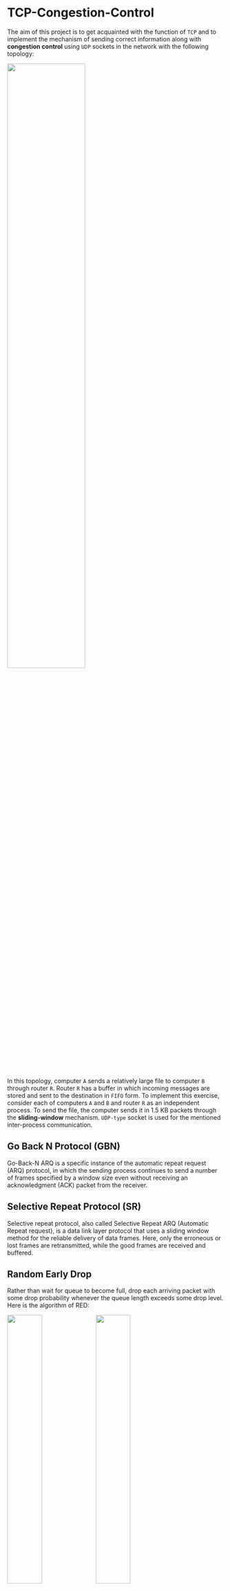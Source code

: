 # TCP-Congestion-Control
The aim of this project is to get acquainted with the function of `TCP` and to implement the mechanism of sending correct information along with **congestion control** using `UDP` sockets in the network with the following topology:

<a href='https://www.linkpicture.com/view.php?img=LPic64c19653693f0523396033'><img src='https://www.linkpicture.com/q/Screenshot-4748.png' type='image' width=60%></a>


In this topology, computer `A` sends a relatively large file to computer `B` through router `R`. Router `R` has a buffer in which incoming messages are stored and sent to the destination in `FIFO` form. To implement this exercise, consider each of computers `A` and `B` and router `R` as an independent process. To send the file, the computer sends it in 1.5 KB packets through the **sliding-window** mechanism. `UDP-type` socket is used for the mentioned inter-process communication.

## Go Back N Protocol (GBN)
Go-Back-N ARQ is a specific instance of the automatic repeat request (ARQ)
protocol, in which the sending process continues to send a number of frames
specified by a window size even without receiving an acknowledgment (ACK)
packet from the receiver.


## Selective Repeat Protocol (SR)
Selective repeat protocol, also called Selective Repeat ARQ (Automatic Repeat request), is a data link layer protocol that uses a sliding window method for
the reliable delivery of data frames. Here, only the erroneous or lost frames are
retransmitted, while the good frames are received and buffered.

## Random Early Drop
Rather than wait for queue to become full, drop each arriving packet with some drop probability whenever the queue length exceeds some drop level.
Here is the algorithm of RED:

<div>
<a href='https://www.linkpicture.com/view.php?img=LPic64c198206c894916902525'><img src='https://www.linkpicture.com/q/Screenshot-4751.png' type='image' width=40%></a>
<a href='https://www.linkpicture.com/view.php?img=LPic64c19753d885f1458394023'><img src='https://www.linkpicture.com/q/Screenshot-4750.png' type='image' width=40%></a>
<div>

## Report
The report is available [here](https://github.com/parnianf/TCP-Congestion-Control/blob/main/CA4_Report.pdf).

<br>

### Contributors
* [Parnian Fazel](https://github.com/parnianf/)
* [Paria Khoshtab](https://github.com/Theparia/)
